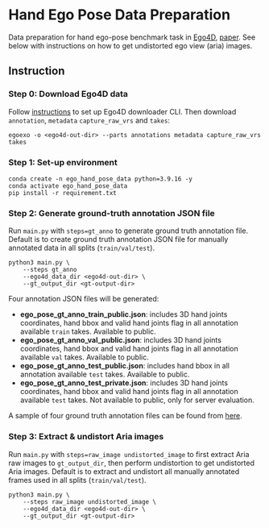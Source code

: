 # Hand Ego Pose Data Preparation
Data preparation for hand ego-pose benchmark task in [Ego4D](https://github.com/facebookresearch/Ego4d/tree/main), [paper](https://arxiv.org/abs/2311.18259). See below with instructions on how to get undistorted ego view (aria) images.

## Instruction

### Step 0: Download Ego4D data
Follow [instructions](https://github.com/facebookresearch/Ego4d/tree/main?tab=readme-ov-file#setup) to set up Ego4D downloader CLI. Then download `annotation`, `metadata` `capture_raw_vrs` and `takes`:
```
egoexo -o <ego4d-out-dir> --parts annotations metadata capture_raw_vrs takes
```

### Step 1: Set-up environment
```
conda create -n ego_hand_pose_data python=3.9.16 -y
conda activate ego_hand_pose_data
pip install -r requirement.txt
```

### Step 2: Generate ground-truth annotation JSON file 
Run `main.py` with `steps=gt_anno` to generate ground truth annotation file. Default is to create ground truth annotation JSON file for manually annotated data in all splits (`train/val/test`).

```
python3 main.py \
    --steps gt_anno
    --ego4d_data_dir <ego4d-out-dir> \
    --gt_output_dir <gt-output-dir>
```

Four annotation JSON files will be generated:
- **ego_pose_gt_anno_train_public.json**: includes 3D hand joints coordinates, hand bbox and valid hand joints flag in all annotation available `train` takes. Available to public. 
- **ego_pose_gt_anno_val_public.json**: includes 3D hand joints coordinates, hand bbox and valid hand joints flag in all annotation available `val` takes. Available to public. 
- **ego_pose_gt_anno_test_public.json**: includes hand bbox in all annotation available `test` takes. Available to public. 
- **ego_pose_gt_anno_test_private.json**: includes 3D hand joints coordinates, hand bbox and valid hand joints flag in all annotation available `test` takes. Not available to public, only for server evaluation.

A sample of four ground truth annotation files can be found from [here](https://drive.google.com/drive/folders/17TYpJl523r8nzjRB3cBzxbhr2BhM7R8U?usp=sharing).

### Step 3: Extract & undistort Aria images
Run `main.py` with `steps=raw_image undistorted_image` to first extract Aria raw images to `gt_output_dir`, then perform undistortion to get undistorted Aria images. Default is to extract and undistort all manually annotated frames used in all splits (`train/val/test`).
```
python3 main.py \
    --steps raw_image undistorted_image \
    --ego4d_data_dir <ego4d-out-dir> \
    --gt_output_dir <gt-output-dir>
```
